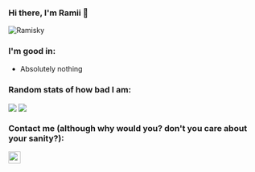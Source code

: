### Hi there, I'm Ramii 👋

<img src="https://komarev.com/ghpvc/?username=Ramisky&style=flat-square" alt="Ramisky" /><br>

### I'm good in:
- Absolutely nothing

### Random stats of how bad I am:
<a>
  <img align="center" src="https://github-readme-stats.vercel.app/api?username=ramisky&count_private=true&border_radius=8&icon_color=f44336&show_icons=true&theme=dark" />
</a>
<a>
  <img align="center" src="https://github-readme-stats.vercel.app/api/top-langs/?username=ramisky&layout=compact&border_radius=8&theme=dark" />
</a>

### Contact me (although why would you? don't you care about your sanity?):
<a href="https://t.me/ramisky"><img width="24px" src="https://cdn.iconscout.com/icon/free/png-64/telegram-1754812-1490132.png"></a>
